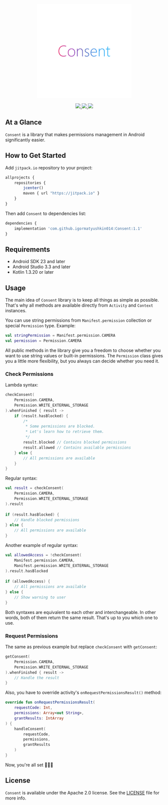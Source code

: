 <p align="center" >
	<img src="images/logo_2048_2048.png" alt="Consent" title="Consent" width="300" height="300">
</p>

<p align="center">
	<a href="https://http://www.android.com">
		<img src="https://img.shields.io/badge/android-23-green.svg?style=flat">
	</a>
	<a href="https://jitpack.io/#igormatyushkin014/Consent">
		<img src="https://jitpack.io/v/igormatyushkin014/Consent.svg">
	</a>
	<a href="https://tldrlegal.com/license/apache-license-2.0-(apache-2.0)">
		<img src="https://img.shields.io/badge/License-Apache 2.0-blue.svg?style=flat">
	</a>
</p>

## At a Glance

`Consent` is a library that makes permissions management in Android significantly easier.

## How to Get Started

Add `jitpack.io` repository to your project:

```javascript
allprojects {
    repositories {
        jcenter()
        maven { url "https://jitpack.io" }
    }
}
```

Then add `Consent` to dependencies list:

```javascript
dependencies {
    implementation 'com.github.igormatyushkin014:Consent:1.1'
}
```

## Requirements

* Android SDK 23 and later
* Android Studio 3.3 and later
* Kotlin 1.3.20 or later

## Usage

The main idea of `Consent` library is to keep all things as simple as possible. That's why all methods are available directly from `Activity` and `Context` instances.

You can use string permissions from `Manifest.permission` collection or special `Permission` type. Example:

```kotlin
val stringPermission = Manifest.permission.CAMERA
val permission = Permission.CAMERA
```

All public methods in the library give you a freedom to choose whether you want to use string values or built-in permissions. The `Permission` class gives you a little more flexibility, but you always can decide whether you need it.

### Check Permissions

Lambda syntax:

```kotlin
checkConsent(
    Permission.CAMERA,
    Permission.WRITE_EXTERNAL_STORAGE
).whenFinished { result ->
    if (result.hasBlocked) {
        /*
         * Some permissions are blocked.
         * Let's learn how to retrieve them.
         */
        result.blocked // Contains blocked permissions
        result.allowed // Contains available permissions
    } else {
        // All permissions are available
    }
}
```

Regular syntax:

```kotlin
val result = checkConsent(
    Permission.CAMERA,
    Permission.WRITE_EXTERNAL_STORAGE
).result

if (result.hasBlocked) {
    // Handle blocked permissions
} else {
    // All permissions are available
}
```

Another example of regular syntax:

```kotlin
val allowedAccess = !checkConsent(
    Manifest.permission.CAMERA,
    Manifest.permission.WRITE_EXTERNAL_STORAGE
).result.hasBlocked

if (allowedAccess) {
    // All permissions are available
} else {
    // Show warning to user
}
```

Both syntaxes are equivalent to each other and interchangeable. In other words, both of them return the same result. That's up to you which one to use.

### Request Permissions

The same as previous example but replace `checkConsent` with `getConsent`:

```kotlin
getConsent(
    Permission.CAMERA,
    Permission.WRITE_EXTERNAL_STORAGE
).whenFinished { result ->
    // Handle the result
}
```

Also, you have to override activity's `onRequestPermissionsResult()` method:

```kotlin
override fun onRequestPermissionsResult(
    requestCode: Int,
    permissions: Array<out String>,
    grantResults: IntArray
) {
    handleConsent(
        requestCode,
        permissions,
        grantResults
    )
}
```

Now, you're all set 🎉🎉🎉

## License

`Consent` is available under the Apache 2.0 license. See the [LICENSE](./LICENSE) file for more info.
